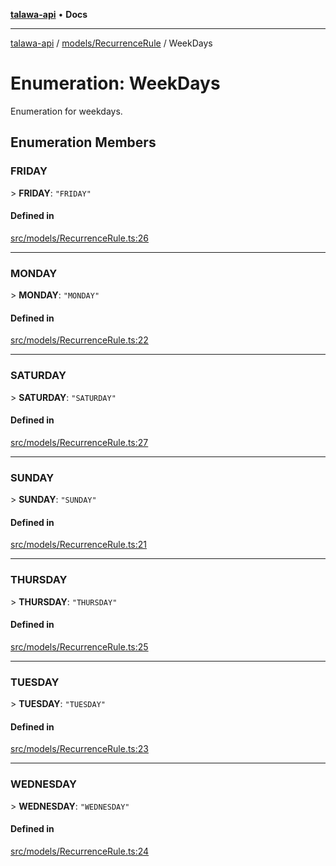 [**talawa-api**](../../../README.md) • **Docs**

***

[talawa-api](../../../modules.md) / [models/RecurrenceRule](../README.md) / WeekDays

# Enumeration: WeekDays

Enumeration for weekdays.

## Enumeration Members

### FRIDAY

\> **FRIDAY**: `"FRIDAY"`

#### Defined in

[src/models/RecurrenceRule.ts:26](https://github.com/PalisadoesFoundation/talawa-api/blob/f4877b986932181336f42a7336754de05976cd97/src/models/RecurrenceRule.ts#L26)

***

### MONDAY

\> **MONDAY**: `"MONDAY"`

#### Defined in

[src/models/RecurrenceRule.ts:22](https://github.com/PalisadoesFoundation/talawa-api/blob/f4877b986932181336f42a7336754de05976cd97/src/models/RecurrenceRule.ts#L22)

***

### SATURDAY

\> **SATURDAY**: `"SATURDAY"`

#### Defined in

[src/models/RecurrenceRule.ts:27](https://github.com/PalisadoesFoundation/talawa-api/blob/f4877b986932181336f42a7336754de05976cd97/src/models/RecurrenceRule.ts#L27)

***

### SUNDAY

\> **SUNDAY**: `"SUNDAY"`

#### Defined in

[src/models/RecurrenceRule.ts:21](https://github.com/PalisadoesFoundation/talawa-api/blob/f4877b986932181336f42a7336754de05976cd97/src/models/RecurrenceRule.ts#L21)

***

### THURSDAY

\> **THURSDAY**: `"THURSDAY"`

#### Defined in

[src/models/RecurrenceRule.ts:25](https://github.com/PalisadoesFoundation/talawa-api/blob/f4877b986932181336f42a7336754de05976cd97/src/models/RecurrenceRule.ts#L25)

***

### TUESDAY

\> **TUESDAY**: `"TUESDAY"`

#### Defined in

[src/models/RecurrenceRule.ts:23](https://github.com/PalisadoesFoundation/talawa-api/blob/f4877b986932181336f42a7336754de05976cd97/src/models/RecurrenceRule.ts#L23)

***

### WEDNESDAY

\> **WEDNESDAY**: `"WEDNESDAY"`

#### Defined in

[src/models/RecurrenceRule.ts:24](https://github.com/PalisadoesFoundation/talawa-api/blob/f4877b986932181336f42a7336754de05976cd97/src/models/RecurrenceRule.ts#L24)
